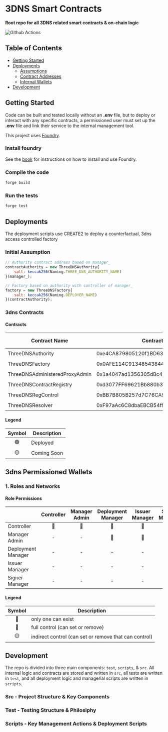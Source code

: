 # 3DNS Smart Contracts

**Root repo for all 3DNS related smart contracts & on-chain logic**

![Github Actions](https://github.com/0xpaulio/3dns-smart-contractss/workflows/CI/badge.svg)

## Table of Contents

- [Getting Started](#getting-started)
- [Deployments](#deployments)
  - [Assumptions](#initial-assumption)
  - [Contract Addresses](#3dns-contracts)
  - [Internal Wallets](#3dns-permissioned-wallets)
- [Development](#development)

## Getting Started

Code can be built and tested locally without an **.env** file, but to deploy or interact with any specific contracts, a permissioned user must set up the **.env** file and link their service to the internal management tool.

This project uses [Foundry](https://getfoundry.sh).

### Install foundry

See the [book](https://book.getfoundry.sh/getting-started/installation.html) for instructions on how to install and use Foundry.

### Compile the code

```sh
forge build
```

### Run the tests

```sh
forge test
```

## Deployments

The deployment scripts use CREATE2 to deploy a counterfactual, 3dns access controlled factory

### Initial Assumption

```js
// Authority contract address based on manager_
contractAuthority = new ThreeDNSAuthority{
    salt: keccak256(Naming.THREE_DNS_AUTHORITY_NAME)
}(manager_);

// Factory based on authority with controller of manager_
factory = new ThreeDNSFactory{
    salt: keccak256(Naming.DEPLOYER_NAME)
}(contractAuthority);
```

### 3dns Contracts

#### Contracts

| Contract Name                  | Contract Address                           | Mainnet | Optimism | OP Testnet |
| ------------------------------ | ------------------------------------------ | :-----: | :------: | :--------: |
| ThreeDNSAuthority              | 0xe4CA879805120f1BD635d4ce5b646e308aA55fFc |   🟢   |    🟢    |     🟢     |
| ThreeDNSFactory                | 0x0AFE114C91348543844Ab790CCfA28909282f64B |   🟢   |    🟢    |     🟢     |
| ThreeDNSAdministeredProxyAdmin | 0x1a4047ad1356305dBc4810A6af1Cbe81A8603dC9 |    -    |    🟢    |     🟢     |
| ThreeDNSContractRegistry       | 0xd3077FF69621Bb880b3c2655B8b301eD767bc2bb |    -    |    🟢    |     🟢     |
| ThreeDNSRegControl             | 0xBB7B805B257d7C76CA9435B3ffe780355E4C4B17 |    -    |    🟢    |     🟢     |
| ThreeDNSResolver               | 0xF97aAc6C8dbaEBCB54ff166d79706E3AF7a813c8 |    -    |    🟢    |     🟢     |

#### Legend

| Symbol | Description |
| :----: | ----------- |
|   🟢   | Deployed    |
|   🟡   | Coming Soon |

## 3dns Permissioned Wallets

### 1. Roles and Networks

#### Role Permissions

|                    | Controller | Manager Admin | Deployment Manager | Issuer Manager | Signer Manager | Deployer | Proxy Admin | Registrar Admin | Signer | Issuer |
| ------------------ | :--------: | :-----------: | :----------------: | :------------: | :------------: | :------: | :---------: | :-------------: | :----: | :----: |
| Controller         |     🔵     |      🔴       |         🔴         |       🔴       |       🔴       |    🔴    |     🔴      |       🔴        |   🔴   |   🔴   |
| Manager Admin      |     -      |       -       |         🔴         |       🔴       |       🔴       |    🔴    |     🟡      |       🔴        |   🟡   |   🟡   |
| Deployment Manager |     -      |       -       |         -          |       -        |       -        |    🔴    |     🔴      |        -        |   -    |   -    |
| Issuer Manager     |     -      |       -       |         -          |       -        |       -        |    -     |      -      |        -        |   -    |   🔴   |
| Signer Manager     |     -      |       -       |         -          |       -        |       -        |    -     |      -      |        -        |   🔴   |   -    |

#### Legend

| Symbol | Description                                           |
| :----: | ----------------------------------------------------- |
|   🔵   | only one can exist                                    |
|   🔴   | full control (can set or remove)                      |
|   🟡   | indirect control (can set or remove that can control) |

## Development

The repo is divided into three main components: `test`, `scripts`, & `src`. All internal logic and contracts are stored and written in `src`, all tests are written in `test`, and all deployment logic and managerial scripts are written in `scripts`.

### Src - Project Structure & Key Components

### Test - Testing Structure & Philosiphy

### Scripts - Key Management Actions & Deployment Scripts
